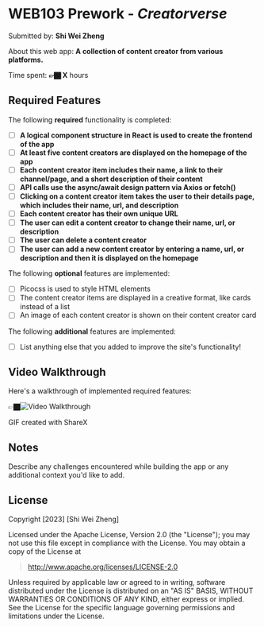 # WEB103 Prework - *Creatorverse*

Submitted by: **Shi Wei Zheng**

About this web app: **A collection of content creator from various platforms.**

Time spent: **👉🏿 X** hours

## Required Features

The following **required** functionality is completed:

<!-- 👉🏿👉🏿👉🏿 Make sure to check off completed functionality below -->
- [ ] **A logical component structure in React is used to create the frontend of the app**
- [ ] **At least five content creators are displayed on the homepage of the app**
- [ ] **Each content creator item includes their name, a link to their channel/page, and a short description of their content**
- [ ] **API calls use the async/await design pattern via Axios or fetch()**
- [ ] **Clicking on a content creator item takes the user to their details page, which includes their name, url, and description**
- [ ] **Each content creator has their own unique URL**
- [ ] **The user can edit a content creator to change their name, url, or description**
- [ ] **The user can delete a content creator**
- [ ] **The user can add a new content creator by entering a name, url, or description and then it is displayed on the homepage**

The following **optional** features are implemented:

- [ ] Picocss is used to style HTML elements
- [ ] The content creator items are displayed in a creative format, like cards instead of a list
- [ ] An image of each content creator is shown on their content creator card

The following **additional** features are implemented:

* [ ] List anything else that you added to improve the site's functionality!

## Video Walkthrough

Here's a walkthrough of implemented required features:

👉🏿<img src='http://i.imgur.com/link/to/your/gif/file.gif' title='Video Walkthrough' width='' alt='Video Walkthrough' />

<!-- Replace this with whatever GIF tool you used! -->
GIF created with ShareX
<!-- Recommended tools:
[Kap](https://getkap.co/) for macOS
[ScreenToGif](https://www.screentogif.com/) for Windows
[peek](https://github.com/phw/peek) for Linux. -->

## Notes

Describe any challenges encountered while building the app or any additional context you'd like to add.

## License

Copyright [2023] [Shi Wei Zheng]

Licensed under the Apache License, Version 2.0 (the "License"); you may not use this file except in compliance with the License. You may obtain a copy of the License at

> http://www.apache.org/licenses/LICENSE-2.0

Unless required by applicable law or agreed to in writing, software distributed under the License is distributed on an "AS IS" BASIS, WITHOUT WARRANTIES OR CONDITIONS OF ANY KIND, either express or implied. See the License for the specific language governing permissions and limitations under the License.